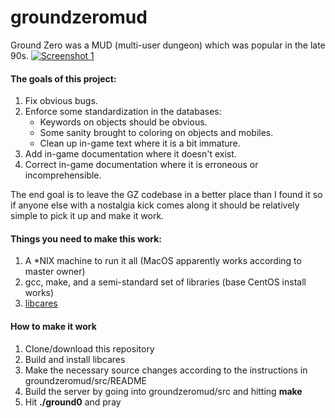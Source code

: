 # groundzeromud

Ground Zero was a MUD (multi-user dungeon) which was popular in the late 90s.
[![Screenshot 1](https://i.imgur.com/gA5Hkxt.png)](https://i.imgur.com/ZKWg4MQ.png)  

#### The goals of this project:
1. Fix obvious bugs.
2. Enforce some standardization in the databases:
    * Keywords on objects should be obvious.
    * Some sanity brought to coloring on objects and mobiles.
    * Clean up in-game text where it is a bit immature.
3. Add in-game documentation where it doesn't exist.
4. Correct in-game documentation where it is erroneous or incomprehensible.

The end goal is to leave the GZ codebase in a better place than I found it so
if anyone else with a nostalgia kick comes along it should be relatively simple
to pick it up and make it work.

#### Things you need to make this work:
1. A *NIX machine to run it all (MacOS apparently works according to master owner)
2. gcc, make, and a semi-standard set of libraries (base CentOS install works)
3. [libcares](https://c-ares.haxx.se/)

#### How to make it work
1. Clone/download this repository
2. Build and install libcares
3. Make the necessary source changes according to the instructions in groundzeromud/src/README
4. Build the server by going into groundzeromud/src and hitting __make__
5. Hit __./ground0__ and pray
